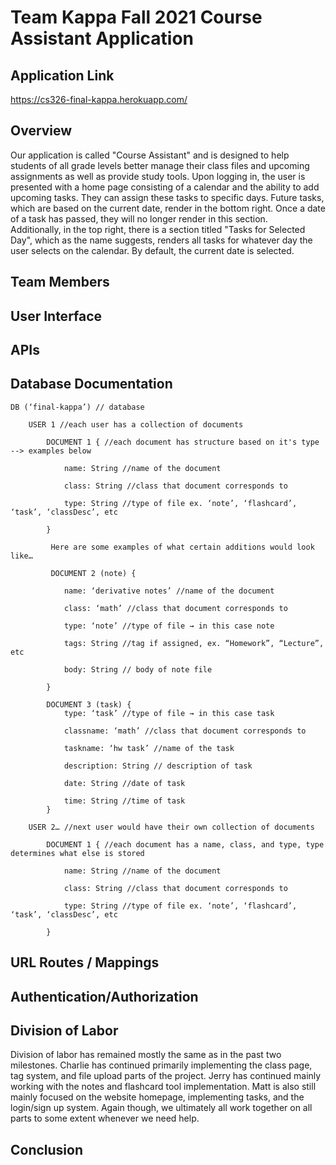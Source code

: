 # Team Kappa Fall 2021 Course Assistant Application

## Application Link

https://cs326-final-kappa.herokuapp.com/

## Overview

Our application is called "Course Assistant" and is designed to help students of all grade levels better manage their class files and upcoming assignments as well as provide 
study tools.  Upon logging in, the user is presented with a home page consisting of a calendar and the ability to add upcoming tasks.  They can assign these tasks to specific 
days.  Future tasks, which are based on the current date, render in the bottom right.  Once a date of a task has passed, they will no longer render in this section.  
Additionally, in the top right, there is a section titled "Tasks for Selected Day", which as the name suggests, renders all tasks for whatever day the user selects on the 
calendar.  By default, the current date is selected.

## Team Members

## User Interface

## APIs

## Database Documentation

	DB (‘final-kappa’) // database

		USER 1 //each user has a collection of documents

			DOCUMENT 1 { //each document has structure based on it's type --> examples below

				name: String //name of the document

				class: String //class that document corresponds to

				type: String //type of file ex. ‘note’, ‘flashcard’, ‘task’, ‘classDesc’, etc

			}

			 Here are some examples of what certain additions would look like…

			 DOCUMENT 2 (note) {
				
				name: ‘derivative notes’ //name of the document

				class: ‘math’ //class that document corresponds to

				type: ‘note’ //type of file → in this case note

				tags: String //tag if assigned, ex. “Homework”, “Lecture”, etc

				body: String // body of note file

			}

			DOCUMENT 3 (task) {
				type: ‘task’ //type of file → in this case task
				
				classname: ‘math’ //class that document corresponds to

				taskname: ‘hw task’ //name of the task

				description: String // description of task

				date: String //date of task

				time: String //time of task
			}

		USER 2… //next user would have their own collection of documents

			DOCUMENT 1 { //each document has a name, class, and type, type determines what else is stored

				name: String //name of the document

				class: String //class that document corresponds to

				type: String //type of file ex. ‘note’, ‘flashcard’, ‘task’, ‘classDesc’, etc

			}

## URL Routes / Mappings

## Authentication/Authorization

## Division of Labor

Division of labor has remained mostly the same as in the past two milestones.  Charlie has continued primarily implementing the class page, tag system, and file upload parts of the project.  Jerry has continued mainly working with the notes and flashcard tool implementation.  Matt is also still mainly focused on the website homepage, implementing tasks, and the login/sign up system.  Again though, we ultimately all work together on all parts to some extent whenever we need help.

## Conclusion
